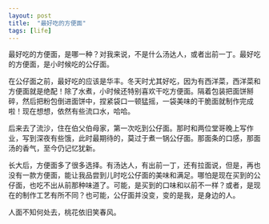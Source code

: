 ```yaml
---
layout: post
title:  "最好吃的方便面"
tags: [life]
---
```


最好吃的方便面，是哪一种？对我来说，不是什么汤达人，或者出前一丁。最好吃的方便面，是小时候吃的公仔面。

在公仔面之前，最好吃的应该是华丰。冬天时尤其好吃，因为有西洋菜，西洋菜和方便面就是绝配！除了水煮，小时候还特别喜欢干吃方便面。隔着包装把面饼掰碎，然后把粉包倒进面饼中，捏紧袋口一顿猛摇，一袋美味的干脆面就制作完成啦！现在想想，依然有些流口水，哈哈。

后来去了流沙，住在伯父伯母家，第一次吃到公仔面。那时和两位堂哥晚上写作业，写到深夜有些饿，此时最期待的，莫过于煮一锅公仔面。那面条的口感，那面汤的香气，至今仍记忆犹新。

长大后，方便面多了很多选择。有汤达人，有出前一丁，还有拉面说，但是，再也没有一款方便面，能让我品尝到儿时吃公仔面的美味和满足。哪怕是现在买到的公仔面，也吃不出从前那种味道了。可能，是买到的口味和以前不一样？或者，是现在的制作工艺有所不同？也可能，公仔面并没变，变的是我，是身边的人。

人面不知何处去，桃花依旧笑春风。